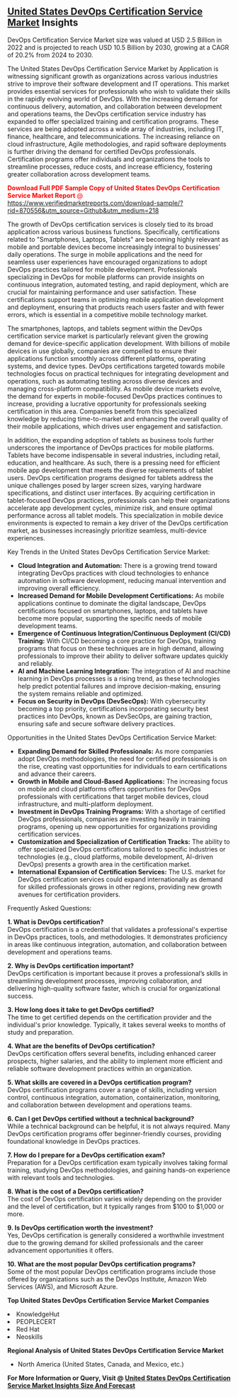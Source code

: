 <h2><a href="https://www.verifiedmarketreports.com/download-sample/?rid=870556&amp;utm_source=Github&amp;utm_medium=218" target="_blank">United States DevOps Certification Service Market</a> Insights</h2><p>DevOps Certification Service Market size was valued at USD 2.5 Billion in 2022 and is projected to reach USD 10.5 Billion by 2030, growing at a CAGR of 20.2% from 2024 to 2030.</p><p><p>The United States DevOps Certification Service Market by Application is witnessing significant growth as organizations across various industries strive to improve their software development and IT operations. This market provides essential services for professionals who wish to validate their skills in the rapidly evolving world of DevOps. With the increasing demand for continuous delivery, automation, and collaboration between development and operations teams, the DevOps certification service industry has expanded to offer specialized training and certification programs. These services are being adopted across a wide array of industries, including IT, finance, healthcare, and telecommunications. The increasing reliance on cloud infrastructure, Agile methodologies, and rapid software deployments is further driving the demand for certified DevOps professionals. Certification programs offer individuals and organizations the tools to streamline processes, reduce costs, and increase efficiency, fostering greater collaboration across development teams.</p> <p><p><span class=""><span style="color: #ff0000;"><strong>Download Full PDF Sample Copy of United States DevOps Certification Service Market Report</strong> @ </span><a href="https://www.verifiedmarketreports.com/download-sample/?rid=870556&amp;utm_source=Github&amp;utm_medium=218" target="_blank">https://www.verifiedmarketreports.com/download-sample/?rid=870556&amp;utm_source=Github&amp;utm_medium=218</a></span></p></p> <p>The growth of DevOps certification services is closely tied to its broad application across various business functions. Specifically, certifications related to "Smartphones, Laptops, Tablets" are becoming highly relevant as mobile and portable devices become increasingly integral to businesses' daily operations. The surge in mobile applications and the need for seamless user experiences have encouraged organizations to adopt DevOps practices tailored for mobile development. Professionals specializing in DevOps for mobile platforms can provide insights on continuous integration, automated testing, and rapid deployment, which are crucial for maintaining performance and user satisfaction. These certifications support teams in optimizing mobile application development and deployment, ensuring that products reach users faster and with fewer errors, which is essential in a competitive mobile technology market.</p> <p>The smartphones, laptops, and tablets segment within the DevOps certification service market is particularly relevant given the growing demand for device-specific application development. With billions of mobile devices in use globally, companies are compelled to ensure their applications function smoothly across different platforms, operating systems, and device types. DevOps certifications targeted towards mobile technologies focus on practical techniques for integrating development and operations, such as automating testing across diverse devices and managing cross-platform compatibility. As mobile device markets evolve, the demand for experts in mobile-focused DevOps practices continues to increase, providing a lucrative opportunity for professionals seeking certification in this area. Companies benefit from this specialized knowledge by reducing time-to-market and enhancing the overall quality of their mobile applications, which drives user engagement and satisfaction.</p> <p>In addition, the expanding adoption of tablets as business tools further underscores the importance of DevOps practices for mobile platforms. Tablets have become indispensable in several industries, including retail, education, and healthcare. As such, there is a pressing need for efficient mobile app development that meets the diverse requirements of tablet users. DevOps certification programs designed for tablets address the unique challenges posed by larger screen sizes, varying hardware specifications, and distinct user interfaces. By acquiring certification in tablet-focused DevOps practices, professionals can help their organizations accelerate app development cycles, minimize risk, and ensure optimal performance across all tablet models. This specialization in mobile device environments is expected to remain a key driver of the DevOps certification market, as businesses increasingly prioritize seamless, multi-device experiences.</p> <p>Key Trends in the United States DevOps Certification Service Market:</p> <ul> <li><strong>Cloud Integration and Automation:</strong> There is a growing trend toward integrating DevOps practices with cloud technologies to enhance automation in software development, reducing manual intervention and improving overall efficiency.</li> <li><strong>Increased Demand for Mobile Development Certifications:</strong> As mobile applications continue to dominate the digital landscape, DevOps certifications focused on smartphones, laptops, and tablets have become more popular, supporting the specific needs of mobile development teams.</li> <li><strong>Emergence of Continuous Integration/Continuous Deployment (CI/CD) Training:</strong> With CI/CD becoming a core practice for DevOps, training programs that focus on these techniques are in high demand, allowing professionals to improve their ability to deliver software updates quickly and reliably.</li> <li><strong>AI and Machine Learning Integration:</strong> The integration of AI and machine learning in DevOps processes is a rising trend, as these technologies help predict potential failures and improve decision-making, ensuring the system remains reliable and optimized.</li> <li><strong>Focus on Security in DevOps (DevSecOps):</strong> With cybersecurity becoming a top priority, certifications incorporating security best practices into DevOps, known as DevSecOps, are gaining traction, ensuring safe and secure software delivery practices.</li> </ul> <p>Opportunities in the United States DevOps Certification Service Market:</p> <ul> <li><strong>Expanding Demand for Skilled Professionals:</strong> As more companies adopt DevOps methodologies, the need for certified professionals is on the rise, creating vast opportunities for individuals to earn certifications and advance their careers.</li> <li><strong>Growth in Mobile and Cloud-Based Applications:</strong> The increasing focus on mobile and cloud platforms offers opportunities for DevOps professionals with certifications that target mobile devices, cloud infrastructure, and multi-platform deployment.</li> <li><strong>Investment in DevOps Training Programs:</strong> With a shortage of certified DevOps professionals, companies are investing heavily in training programs, opening up new opportunities for organizations providing certification services.</li> <li><strong>Customization and Specialization of Certification Tracks:</strong> The ability to offer specialized DevOps certifications tailored to specific industries or technologies (e.g., cloud platforms, mobile development, AI-driven DevOps) presents a growth area in the certification market.</li> <li><strong>International Expansion of Certification Services:</strong> The U.S. market for DevOps certification services could expand internationally as demand for skilled professionals grows in other regions, providing new growth avenues for certification providers.</li> </ul> <p>Frequently Asked Questions:</p> <p><strong>1. What is DevOps certification?</strong><br>DevOps certification is a credential that validates a professional's expertise in DevOps practices, tools, and methodologies. It demonstrates proficiency in areas like continuous integration, automation, and collaboration between development and operations teams.</p> <p><strong>2. Why is DevOps certification important?</strong><br>DevOps certification is important because it proves a professional’s skills in streamlining development processes, improving collaboration, and delivering high-quality software faster, which is crucial for organizational success.</p> <p><strong>3. How long does it take to get DevOps certified?</strong><br>The time to get certified depends on the certification provider and the individual's prior knowledge. Typically, it takes several weeks to months of study and preparation.</p> <p><strong>4. What are the benefits of DevOps certification?</strong><br>DevOps certification offers several benefits, including enhanced career prospects, higher salaries, and the ability to implement more efficient and reliable software development practices within an organization.</p> <p><strong>5. What skills are covered in a DevOps certification program?</strong><br>DevOps certification programs cover a range of skills, including version control, continuous integration, automation, containerization, monitoring, and collaboration between development and operations teams.</p> <p><strong>6. Can I get DevOps certified without a technical background?</strong><br>While a technical background can be helpful, it is not always required. Many DevOps certification programs offer beginner-friendly courses, providing foundational knowledge in DevOps practices.</p> <p><strong>7. How do I prepare for a DevOps certification exam?</strong><br>Preparation for a DevOps certification exam typically involves taking formal training, studying DevOps methodologies, and gaining hands-on experience with relevant tools and technologies.</p> <p><strong>8. What is the cost of a DevOps certification?</strong><br>The cost of DevOps certification varies widely depending on the provider and the level of certification, but it typically ranges from $100 to $1,000 or more.</p> <p><strong>9. Is DevOps certification worth the investment?</strong><br>Yes, DevOps certification is generally considered a worthwhile investment due to the growing demand for skilled professionals and the career advancement opportunities it offers.</p> <p><strong>10. What are the most popular DevOps certification programs?</strong><br>Some of the most popular DevOps certification programs include those offered by organizations such as the DevOps Institute, Amazon Web Services (AWS), and Microsoft Azure.</p> </p><p><strong>Top United States DevOps Certification Service Market Companies</strong></p><div data-test-id=""><p><li>KnowledgeHut</li><li> PEOPLECERT</li><li> Red Hat</li><li> Neoskills</li></p><div><strong>Regional Analysis of&nbsp;United States DevOps Certification Service Market</strong></div><ul><li dir="ltr"><p dir="ltr">North America&nbsp;(United States, Canada, and Mexico, etc.)</p></li></ul><p><strong>For More Information or Query, Visit @&nbsp;</strong><strong><a href="https://www.verifiedmarketreports.com/product/devops-certification-service-market/?utm_source=Github&amp;utm_medium=218" target="_blank">United States DevOps Certification Service Market Insights Size And Forecast</a></strong></p></div>
